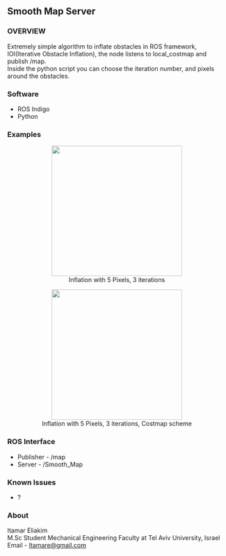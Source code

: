 
Smooth Map Server
------------------------

### OVERVIEW ###
Extremely simple algorithm to inflate obstacles in ROS framework, IOI(Iterative Obstacle Inflation), the node listens to local_costmap and publish /map.<br>
Inside the python script you can choose the iteration number, and pixels around the obstacles.<br>



### Software ###
* ROS Indigo
* Python

### Examples ###
<p align="center">
<img src="https://s10.postimg.org/50j1jfmxl/image.png" height="300"><br>Inflation with 5 Pixels, 3 iterations<br></p>
<p align="center">
<img src="https://s21.postimg.org/5t7uni16v/image.png" height="300"><br>Inflation with 5 Pixels, 3 iterations, Costmap scheme
</p>


### ROS Interface ###
* Publisher - /map <br>
* Server - /Smooth_Map


### Known Issues ###
* ?

### About ###
Itamar Eliakim<br>
M.Sc Student Mechanical Engineering Faculty at Tel Aviv University, Israel<br>
Email - Itamare@gmail.com



